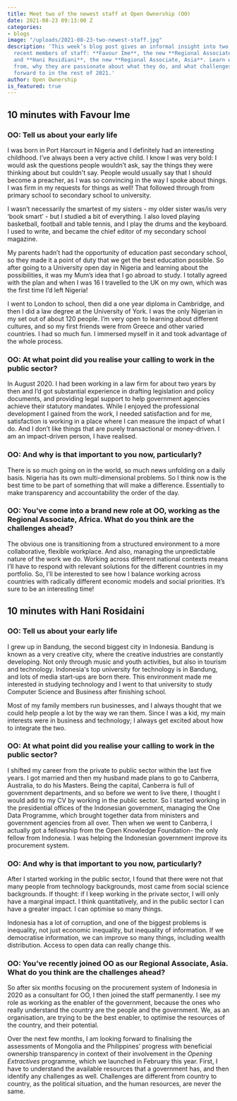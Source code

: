 ```yaml
---
title: Meet two of the newest staff at Open Ownership (OO)
date: 2021-08-23 09:13:00 Z
categories:
- blogs
image: "/uploads/2021-08-23-two-newest-staff.jpg"
description: 'This week’s blog post gives an informal insight into two of OO’s most
  recent members of staff: **Favour Ime**, the new **Regional Associate, Africa**,
  and **Hani Rosidiani**, the new **Regional Associate, Asia**. Learn where they came
  from, why they are passionate about what they do, and what challenges they are looking
  forward to in the rest of 2021.'
author: Open Ownership
is_featured: true
---
```


## 10 minutes with Favour Ime

### OO: Tell us about your early life

I was born in Port Harcourt in Nigeria and I definitely had an interesting childhood. I’ve always been a very active child. I know I was very bold: I would ask the questions people wouldn’t ask, say the things they were thinking about but couldn't say. People would usually say that I should become a preacher, as I was so convincing in the way I spoke about things. I was firm in my requests for things as well! That followed through from primary school to secondary school to university.

I wasn’t necessarily the smartest of my sisters - my older sister was/is very ‘book smart’ -  but I studied a bit of everything. I also loved playing basketball, football and table tennis, and I play the drums and the keyboard.  I used to write, and became the chief editor of my secondary school magazine.

My parents hadn’t had the opportunity of education past secondary school, so they made it a point of duty that we get the best education possible. So after going to a University open day in Nigeria and learning about the possibilities, it was my Mum’s idea that I go abroad to study. I totally agreed with the plan and when I was 16 I travelled to the UK on my own, which was the first time I’d left Nigeria!

I went to London to school, then did a one year diploma in Cambridge, and then I did a law degree at the University of York. I was the only Nigerian in my set out of about 120 people. I’m very open to learning about different cultures, and so my first friends were from Greece and other varied countries. I had so much fun. I immersed myself in it and took advantage of the whole process.

### OO: At what point did you realise your calling to work in the public sector?

In August 2020.  I had been working in a law firm for about two years by then and I’d got substantial experience in drafting legislation and policy documents, and providing legal support to  help government agencies achieve their statutory mandates.  While I enjoyed the professional development I gained from the work, I needed satisfaction and for me, satisfaction is working in a place where I can measure the impact of what I do. And I don’t like things that are purely transactional or money-driven. I am an impact-driven person, I have realised.

### OO: And why is that important to you now, particularly?

There is so much going on in the world, so much news unfolding on a daily basis. Nigeria has its own multi-dimensional problems. So I think now is the best time to be part of something that will make a difference. Essentially to make transparency and accountability the order of the day.

### OO: You’ve come into a brand new role at OO, working as the Regional Associate, Africa. What do you think are the challenges ahead?

The obvious one is transitioning from a structured environment to a more collaborative, flexible workplace. And also, managing the unpredictable nature of the work we do. Working across different national contexts means I’ll have to respond with relevant solutions for the different countries in my portfolio. So, I’ll be interested to see how I balance working across countries with radically different economic models and social priorities. It’s sure to be an interesting time!

## 10 minutes with Hani Rosidaini

### OO: Tell us about your early life

I grew up in Bandung, the second biggest city in Indonesia. Bandung is known as a very creative city,  where the creative industries are constantly developing. Not only through music and youth activities, but also in tourism and technology. Indonesia's top university for technology is in Bandung, and lots of media start-ups are born there. This environment made me interested in studying technology and I went to that university to study Computer Science and Business after finishing school.

Most of my family members run businesses, and I always thought that we could help people a lot by the way we ran them. Since I was a kid, my main interests were in business and technology; I always get excited about how to integrate the two. 

### OO: At what point did you realise your calling to work in the public sector?

I  shifted my career from the private to public sector within the last five years. I got married and then my husband made plans to go to Canberra, Australia, to do his Masters. Being the capital, Canberra is full of government departments, and so before we went to live there, I thought I would add to my CV by working in the public sector. So I started working in the presidential offices of the Indonesian government, managing the One Data Programme, which brought together data from ministers and government agencies from all over. Then when we went to Canberra, I actually got a fellowship from the Open Knowledge Foundation- the only fellow from Indonesia. I was helping the Indonesian government improve its procurement system.

### OO: And why is that important to you now, particularly?

After I started working in the public sector, I found that there were not that many people from technology backgrounds, most came from social science backgrounds. If thought: if I keep working in the private sector, I will only have a marginal impact. I think quantitatively, and in the public sector I can have a greater impact. I can optimise so many things.

Indonesia has a lot of corruption, and one of the biggest problems is inequality, not just economic inequality, but inequality of information. If we democratise information, we can improve so many things, including wealth distribution. Access to open data can really change this.

### OO: You’ve recently joined OO as our Regional Associate, Asia. What do you think are the challenges ahead?

So after six months focusing on the procurement system of Indonesia in 2020 as a consultant for OO, I then joined the staff permanently. I see my role as working as the enabler of the government, because the ones who really understand the country are the people and the government. We, as an organisation, are trying to be the best enabler, to optimise the resources of the country, and their potential.

Over the next few months, I am looking forward to finalising the assessments of Mongolia and the Philippines’ progress with beneficial ownership transparency in context of their involvement in the <cite>Opening Extractives</cite> programme, which we launched in February this year. First, I have to understand the available resources that a government has, and then identify any challenges as well. Challenges are different from country to country, as the political situation, and the human resources, are never the same.